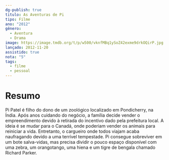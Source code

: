 ```yaml
---
dg-publish: true
titulo: As Aventuras de Pi
tipo: Filme
ano: "2012"
gênero:
  - Aventura
  - Drama
image: https://image.tmdb.org/t/p/w500/vknfMBq1ySoZ42exme9drkOQirP.jpg
lançado: 2012-11-20
assistido: true
nota: "5"
tags:
  - filme
  - pessoal
---
```

# Resumo
Pi Patel é filho do dono de um zoológico localizado em Pondicherry, na Índia. Após anos cuidando do negócio, a família decide vender o empreendimento devido à retirada do incentivo dado pela prefeitura local. A ideia é se mudar para o Canadá, onde poderiam vender os animais para reiniciar a vida. Entretanto, o cargueiro onde todos viajam acaba naufragando devido a uma terrível tempestade. Pi consegue sobreviver em um bote salva-vidas, mas precisa dividir o pouco espaço disponível com uma zebra, um orangotango, uma hiena e um tigre de bengala chamado Richard Parker.
